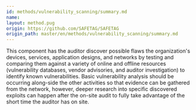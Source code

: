 ```yaml
---
id: methods/vulnerability_scanning/summary.md
name: 
layout: method.pug
origin: https://github.com/SAFETAG/SAFETAG
origin_path: master/en/methods/vulnerability_scanning/summary.md
---
```

This component has the auditor discover possible flaws the organization's devices, services, application designs, and networks by testing and comparing them against a variety of online and offline resources (vulnerability databases, vendor advisories, and auditor investigation) to identify known vulnerabilities. Basic vulnerability analysis should be occurring along-side the other activities so that evidence can be gathered from the network, however, deeper research into specific discovered exploits can happen after the on-site audit to fully take advantage of the short time the auditor has on site.

